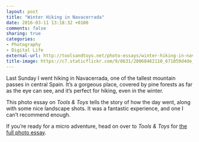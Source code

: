 ```yaml
---
layout: post
title: "Winter Hiking in Navacerrada"
date: 2016-03-11 13:18:32 +0100
comments: false
sharing: true
categories: 
- Photography
- Digital Life
external-url: http://toolsandtoys.net/photo-essays/winter-hiking-in-navacerrada/
title-image: https://c7.staticflickr.com/9/8631/28068462110_671059d4de_o.jpg
---
```


Last Sunday I went hiking in Navacerrada, one of the tallest mountain passes in central Spain. It’s a gorgeous place, covered by pine forests as far as the eye can see, and it’s perfect for hiking, even in the winter.

This photo essay on _Tools & Toys_ tells the story of how the day went, along with some nice landscape shots. It was a fantastic experience, and one I can’t recommend enough.

If you’re ready for a micro adventure, head on over to _Tools & Toys_ for [the full photo essay](http://toolsandtoys.net/photo-essays/winter-hiking-in-navacerrada/).